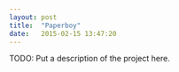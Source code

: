 ```yaml
---
layout: post
title:  "Paperboy"
date:   2015-02-15 13:47:20
---
```


TODO: Put a description of the project here.